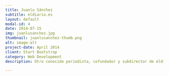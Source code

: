 ```yaml
---
title: Juanlu Sánchez
subtitle: eldiario.es
layout: default
modal-id: 4
date: 2014-07-15
img: juanlusanchez.jpg
thumbnail: juanlusanchez-thumb.png
alt: image-alt
project-date: April 2014
client: Start Bootstrap
category: Web Development
description: Otro conocido periodista, cofundador y subdirector de eldiario.es, está especializado en contenidos digitales, nuevos medios y fórmulas de sostenibilidad para el periodismo independiente como el modelo de socios de eldiario.es. Ha dirigido y colaborado en diversas investigaciones basadas en datos, como por ejemplo la de las tarjetas black de Bankia.

---
```

